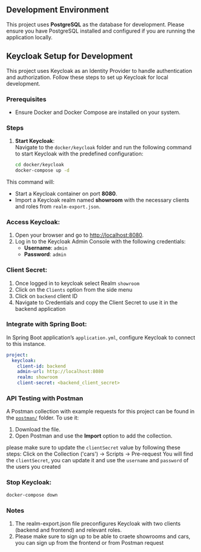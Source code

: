 ## Development Environment

This project uses **PostgreSQL** as the database for development. Please ensure you have PostgreSQL installed and configured if you are running the application locally.

## Keycloak Setup for Development

This project uses Keycloak as an Identity Provider to handle authentication and authorization. Follow these steps to set up Keycloak for local development.

### Prerequisites

- Ensure Docker and Docker Compose are installed on your system.

### Steps

1. **Start Keycloak**:  
   Navigate to the `docker/keycloak` folder and run the following command to start Keycloak with the predefined configuration:

   ```bash
   cd docker/keycloak
   docker-compose up -d

This command will:

- Start a Keycloak container on port **8080**.
- Import a Keycloak realm named **showroom** with the necessary clients and roles from `realm-export.json`.

### Access Keycloak:

1. Open your browser and go to [http://localhost:8080](http://localhost:8080).
2. Log in to the Keycloak Admin Console with the following credentials:
   - **Username**: `admin`
   - **Password**: `admin`

### Client Secret:
1. Once logged in to keycloak select Realm `showroom`
2. Click on the `Clients` option from the side menu
3. Click on `backend` client ID
4. Navigate to Credentials and copy the Client Secret to use it in the backend application
   
### Integrate with Spring Boot:

In  Spring Boot application’s `application.yml`, configure Keycloak to connect to this instance.



```yaml
project:
  keycloak:
    client-id: backend
    admin-url: http://localhost:8080
    realm: showroom
    client-secret: <backend_client_secret>
```

### API Testing with Postman

A Postman collection with example requests for this project can be found in the [`postman/`](postman/cars.postman_collection.json) folder. To use it:

1. Download the file.
2. Open Postman and use the **Import** option to add the collection.

please make sure to update the `clientSecret` value by following these steps:
Click on the Collection ('cars') -> Scripts -> Pre-request
You will find the `clientSecret`, you can update it and use the `username` and `password` of the users you created   


### Stop Keycloak:
```bash
docker-compose down
```
### Notes
1. The realm-export.json file preconfigures Keycloak with two clients (backend and frontend) and relevant roles.
2. Please make sure to sign up to be able to craete showrooms and cars, you can sign up from the frontend or from Postman request
